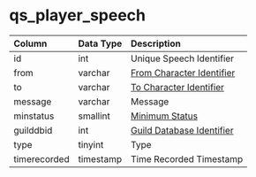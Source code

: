 # qs\_player\_speech

| Column | Data Type | Description |
| :--- | :--- | :--- |
| id | int | Unique Speech Identifier |
| from | varchar | [From Character Identifier](../../../schema/categories/characters/character_data.md) |
| to | varchar | [To Character Identifier](../../../schema/categories/characters/character_data.md) |
| message | varchar | Message |
| minstatus | smallint | [Minimum Status](../../../../categories/player/status-levels) |
| guilddbid | int | [Guild Database Identifier](../../../schema/categories/guilds/guilds.md) |
| type | tinyint | Type |
| timerecorded | timestamp | Time Recorded Timestamp |

